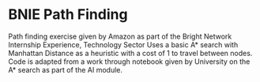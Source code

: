 # BNIE Path Finding
 Path finding exercise given by Amazon as part of the Bright Network Internship Experience, Technology Sector
 Uses a basic A* search with Manhattan Distance as a heuristic with a cost of 1 to travel between nodes.
 Code is adapted from a work through notebook given by University on the A* search as part of the AI module.